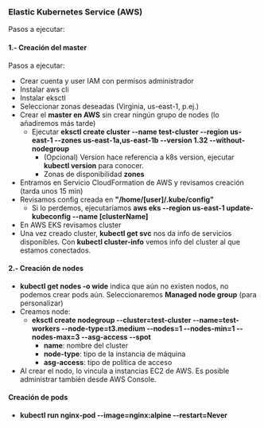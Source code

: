 

### Elastic Kubernetes Service (AWS)

Pasos a ejecutar:

#### 1.- Creación del master

Pasos a ejecutar:
- Crear cuenta y user IAM con permisos administrador
- Instalar aws cli
- Instalar eksctl
- Seleccionar zonas deseadas (Virginia, us-east-1, p.ej.)
- Crear el **master en AWS** sin crear ningún grupo de nodes (lo añadiremos más tarde)
    - Ejecutar **eksctl create cluster --name test-cluster --region us-east-1 --zones us-east-1a,us-east-1b --version 1.32 --without-nodegroup**
        - (Opcional) Version hace referencia a k8s version, ejecutar **kubectl version** para conocer.
        - Zonas de disponibilidad **zones**
- Entramos en Servicio CloudFormation de AWS y revisamos creación (tarda unos 15 min)
- Revisamos config creada en **"/home/[user]/.kube/config"**
    -  Si lo perdemos, ejecutaríamos **aws eks --region us-east-1 update-kubeconfig --name [clusterName]**
- En AWS EKS revisamos cluster
- Una vez creado cluster, **kubectl get svc** nos da info de servicios disponibles. Con **kubectl cluster-info** vemos info del cluster al que estamos conectados.

#### 2.- Creación de nodes

- **kubectl get nodes -o wide** indica que aún no existen nodos, no podemos crear pods aún. Seleccionaremos **Managed node group** (para personalizar)
- Creamos node:
    - **eksctl create nodegroup --cluster=test-cluster --name=test-workers --node-type=t3.medium --nodes=1 --nodes-min=1 --nodes-max=3 --asg-access --spot**
        - **name**: nombre del cluster
        - **node-type**: tipo de la instancia de máquina
        - **asg-access**: tipo de política de acceso
- Al crear el nodo, lo vincula a instancias EC2 de AWS. Es posible administrar también desde AWS Console.


####  Creación de pods

- **kubectl run nginx-pod --image=nginx:alpine --restart=Never**